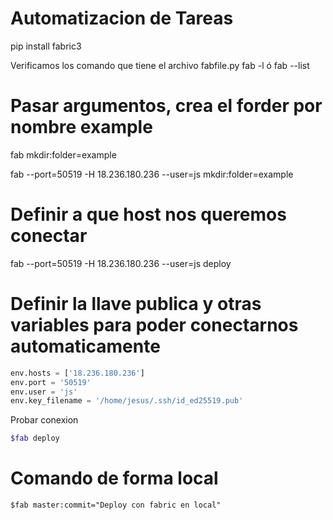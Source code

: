 # Automatizacion de Tareas
pip install fabric3

Verificamos los comando que tiene el archivo fabfile.py
fab -l  ó  fab --list

# Pasar argumentos, crea el forder por nombre example
fab mkdir:folder=example

fab --port=50519 -H 18.236.180.236 --user=js mkdir:folder=example


# Definir a que host nos queremos conectar
fab --port=50519 -H 18.236.180.236 --user=js deploy

# Definir la llave publica y otras variables para poder conectarnos automaticamente

```python
env.hosts = ['18.236.180.236']
env.port = '50519'
env.user = 'js'
env.key_filename = '/home/jesus/.ssh/id_ed25519.pub'
```
Probar conexion
```bash
$fab deploy
```


# Comando de forma local
```
$fab master:commit="Deploy con fabric en local"
```

